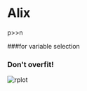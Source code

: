 # Alix
p>>n


###for variable selection
### Don't overfit!

![rplot](https://cloud.githubusercontent.com/assets/11197322/13543547/2b31291c-e23a-11e5-83b4-2ef2933ade73.png)
